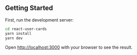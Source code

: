 

## Getting Started

First, run the development server:

```bash
cd react-user-cards
yarn install 
yarn dev
```

Open [http://localhost:3000](http://localhost:3000) with your browser to see the result.
